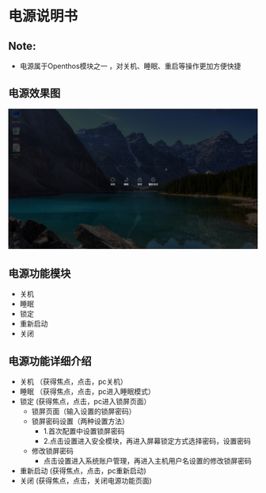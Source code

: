 # 电源说明书

## Note:
  - 电源属于Openthos模块之一 ，对关机、睡眠、重启等操作更加方便快捷

## 电源效果图
![](pic/guanji/powerMenu.png)

## 电源功能模块
  - 关机
  - 睡眠
  - 锁定
  - 重新启动
  - 关闭

## 电源功能详细介绍
  - 关机 （获得焦点，点击，pc关机）
  - 睡眠 （获得焦点，点击，pc进入睡眠模式）
  - 锁定  (获得焦点，点击，pc进入锁屏页面）
    - 锁屏页面（输入设置的锁屏密码）
    - 锁屏密码设置（两种设置方法）
      - 1.首次配置中设置锁屏密码
      - 2.点击设置进入安全模块，再进入屏幕锁定方式选择密码，设置密码
    - 修改锁屏密码
      - 点击设置进入系统账户管理，再进入主机用户名设置的修改锁屏密码
  - 重新启动 (获得焦点，点击，pc重新启动)
  - 关闭 (获得焦点，点击，关闭电源功能页面)

